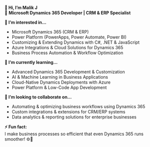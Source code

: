 **👋 Hi, I’m Malik J**  
🚀 **Microsoft Dynamics 365 Developer | CRM & ERP Specialist**  

**👀 I’m interested in...**  
- Microsoft Dynamics 365 (CRM & ERP)  
- Power Platform (PowerApps, Power Automate, Power BI)  
- Customizing & Extending Dynamics with C#, .NET & JavaScript  
- Azure Integrations & Cloud Solutions for Dynamics 365  
- Business Process Automation & Workflow Optimization  

**🌱 I’m currently learning...**  
- Advanced Dynamics 365 Development & Customization  
- AI & Machine Learning in Business Applications  
- Cloud-Native Dynamics Deployments with Azure  
- Power Platform & Low-Code App Development  

**💞️ I’m looking to collaborate on...**  
- Automating & optimizing business workflows using Dynamics 365  
- Custom integrations & extensions for CRM/ERP systems  
- Data analytics & reporting solutions for enterprise businesses   

**⚡ Fun fact:**  
I make business processes so efficient that even Dynamics 365 runs smoother! ⚙️🚀  
